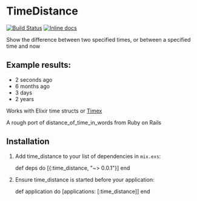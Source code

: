 # TimeDistance

[![Build Status](https://travis-ci.org/aussiegeek/time_distance.svg?branch=master)](https://travis-ci.org/aussiegeek/time_distance)
[![Inline docs](http://inch-ci.org/github/aussiegeek/time_distance.svg?branch=master)](http://inch-ci.org/github/aussiegeek/time_distance)

Show the difference between two specified times, or between a specified time and now

## Example results:

* 2 seconds ago
* 6 months ago
* 3 days
* 2 years

Works with Elixir time structs or [Timex](https://hex.pm/timex)

A rough port of distance_of_time_in_words from Ruby on Rails

## Installation


  1. Add time_distance to your list of dependencies in `mix.exs`:

        def deps do
          [{:time_distance, "~> 0.0.1"}]
        end

  2. Ensure time_distance is started before your application:

        def application do
          [applications: [:time_distance]]
        end

